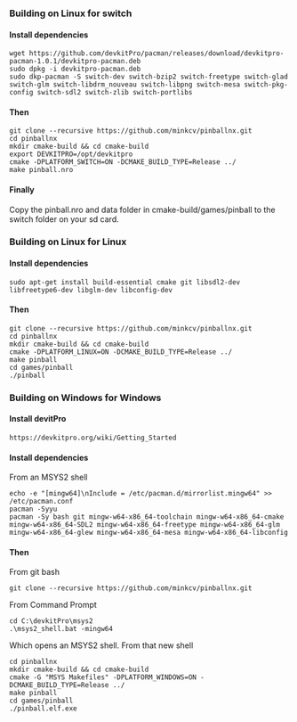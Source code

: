 ### Building on Linux for switch
#### Install dependencies

    wget https://github.com/devkitPro/pacman/releases/download/devkitpro-pacman-1.0.1/devkitpro-pacman.deb  
    sudo dpkg -i devkitpro-pacman.deb
    sudo dkp-pacman -S switch-dev switch-bzip2 switch-freetype switch-glad switch-glm switch-libdrm_nouveau switch-libpng switch-mesa switch-pkg-config switch-sdl2 switch-zlib switch-portlibs

#### Then

    git clone --recursive https://github.com/minkcv/pinballnx.git
    cd pinballnx
    mkdir cmake-build && cd cmake-build
    export DEVKITPRO=/opt/devkitpro  
    cmake -DPLATFORM_SWITCH=ON -DCMAKE_BUILD_TYPE=Release ../
    make pinball.nro


#### Finally
Copy the pinball.nro and data folder in cmake-build/games/pinball to the switch folder on your sd card.

### Building on Linux for Linux
#### Install dependencies

    sudo apt-get install build-essential cmake git libsdl2-dev libfreetype6-dev libglm-dev libconfig-dev

#### Then

    git clone --recursive https://github.com/minkcv/pinballnx.git
    cd pinballnx
    mkdir cmake-build && cd cmake-build
    cmake -DPLATFORM_LINUX=ON -DCMAKE_BUILD_TYPE=Release ../
    make pinball
    cd games/pinball
    ./pinball

### Building on Windows for Windows
#### Install devitPro

    https://devkitpro.org/wiki/Getting_Started

#### Install dependencies
From an MSYS2 shell

    echo -e "[mingw64]\nInclude = /etc/pacman.d/mirrorlist.mingw64" >> /etc/pacman.conf
    pacman -Syyu
    pacman -Sy bash git mingw-w64-x86_64-toolchain mingw-w64-x86_64-cmake mingw-w64-x86_64-SDL2 mingw-w64-x86_64-freetype mingw-w64-x86_64-glm mingw-w64-x86_64-glew mingw-w64-x86_64-mesa mingw-w64-x86_64-libconfig

#### Then
From git bash

    git clone --recursive https://github.com/minkcv/pinballnx.git

From Command Prompt

    cd C:\devkitPro\msys2
    .\msys2_shell.bat -mingw64

Which opens an MSYS2 shell. From that new shell

    cd pinballnx
    mkdir cmake-build && cd cmake-build
    cmake -G "MSYS Makefiles" -DPLATFORM_WINDOWS=ON -DCMAKE_BUILD_TYPE=Release ../
    make pinball
    cd games/pinball
    ./pinball.elf.exe
